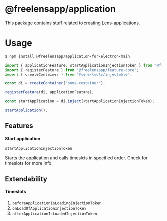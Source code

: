 # @freelensapp/application

This package contains stuff related to creating Lens-applications. 

# Usage

```bash
$ npm install @freelensapp/application-for-electron-main
```

```typescript
import { applicationFeature, startApplicationInjectionToken } from "@freelensapp/application";
import { registerFeature } from "@freelensapp/feature-core";
import { createContainer } from "@ogre-tools/injectable";

const di = createContainer("some-container");

registerFeature(di, applicationFeature);

const startApplication = di.inject(startApplicationInjectionToken);

startApplication();
```


## Features

#### Start application
`startApplicationInjectionToken`

Starts the application and calls timeslots in specified order. Check for timeslots for more info.

## Extendability

#### Timeslots

1. `beforeApplicationIsLoadingInjectionToken`
2. `onLoadOfApplicationInjectionToken`
3. `afterApplicationIsLoadedInjectionToken`

